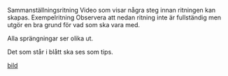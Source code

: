 Sammanställningsritning
Video som visar några steg innan ritningen kan skapas.
Exempelritning
Observera att nedan ritning inte är fullständig men utgör en bra grund för vad som ska vara med.

Alla sprängningar ser olika ut.

Det som står i blått ska ses som tips.

[bild]()
